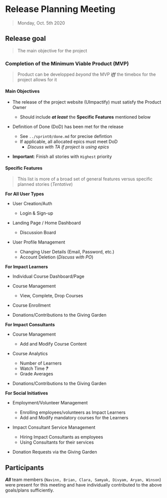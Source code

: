 # Release Planning Meeting
> Monday, Oct. 5th 2020

## Release goal
> The main objective for the project

### Completion of the Minimum Viable Product (MVP)
> Product can be developped *beyond* the MVP **_iff_** the timebox for the project allows for it

#### Main Objectives

- The release of the project website (UImpactify) must satisfy the Product Owner
  - Should include **_at least_** the **Specific Features** mentioned below

- Definition of Done (DoD) has been met for the release
  - See `../sprint0/done.md` for precise defintion
  - If applicable, all allocated epics must meet DoD
    - *Discuss with TA if project is using epics*

- **Important**: Finish all stories with `Highest` priority

#### Specific Features
> This list is more of a broad set of general features versus specific planned stories (*Tentative*)

**For All User Types**

- User Creation/Auth
  - Login & Sign-up 

- Landing Page / Home Dashboard 
  - Discussion Board

- User Profile Management
  - Changing User Details (Email, Password, etc.)
  - Account Deletion (*Discuss with PO*)

**For Impact Learners**

- Individual Course Dashboard/Page
  
- Course Management
  - View, Complete, Drop Courses
  
- Course Enrollment

- Donations/Contributions to the Giving Garden 

**For Impact Consultants**

- Course Management
  - Add and Modify Course Content

- Course Analytics
  - Number of Learners
  - Watch Time **_?_**
  - Grade Averages

- Donations/Contributions to the Giving Garden 

**For Social Initiatives**

- Employment/Volunteer Management
  - Enrolling employees/volunteers as Impact Learners
  - Add and Modify mandatory courses for the Learners

- Impact Consultant Service Management
  - Hiring Impact Consultants as employees 
  - Using Consultants for their services

- Donation Requests via the Giving Garden

## Participants  

**_All_** team members (`Navinn, Brian, Clara, Samyak, Divyam, Aryan, Winson`) were present for this meeting and have individually contributed to the above goals/plans sufficiently.